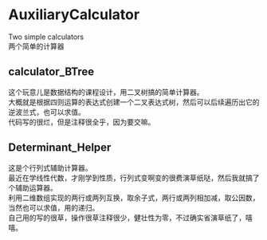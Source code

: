 # AuxiliaryCalculator
Two simple calculators<br>
两个简单的计算器<br>
## calculator_BTree
这个玩意儿是数据结构的课程设计，用二叉树搞的简单计算器。<br>
大概就是根据四则运算的表达式创建一个二叉表达式树，然后可以后续遍历出它的逆波兰式，也可以求值。<br>
代码写的很烂，但是注释很全乎，因为要交嘛。<br>
## Determinant_Helper
这是个行列式辅助计算器。<br>
最近在学线性代数，才刚学到性质，行列式变啊变的很费演草纸哒，然后我就搞了个辅助运算器。<br>
利用二维数组实现的两行或两列互换，取余子式，两行或两列相加减，取公因数，当然也可以求值，用的递归。<br>
自己用的写的很草，操作很草注释很少，健壮性为零，不过确实省演草纸了，嘻嘻。<br>
